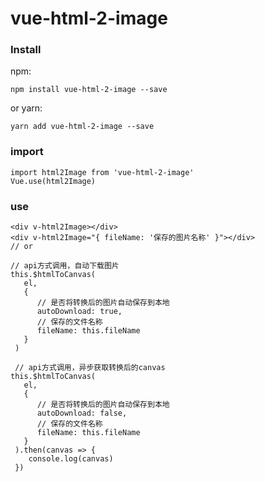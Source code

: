 # vue-html-2-image

### Install ###

npm:

    npm install vue-html-2-image --save
   
or yarn:

    yarn add vue-html-2-image --save
    
### import ###

    import html2Image from 'vue-html-2-image'
    Vue.use(html2Image)
    
### use ###

    <div v-html2Image></div>
    <div v-html2Image="{ fileName: '保存的图片名称' }"></div>
    // or
    
    // api方式调用，自动下载图片
    this.$htmlToCanvas(
       el,
       {
          // 是否将转换后的图片自动保存到本地
          autoDownload: true,
          // 保存的文件名称
          fileName: this.fileName
       }
     ) 
     
     // api方式调用，异步获取转换后的canvas
    this.$htmlToCanvas(
       el,
       {
          // 是否将转换后的图片自动保存到本地
          autoDownload: false,
          // 保存的文件名称
          fileName: this.fileName
       }
     ).then(canvas => {
        console.log(canvas)
     })
 
    
